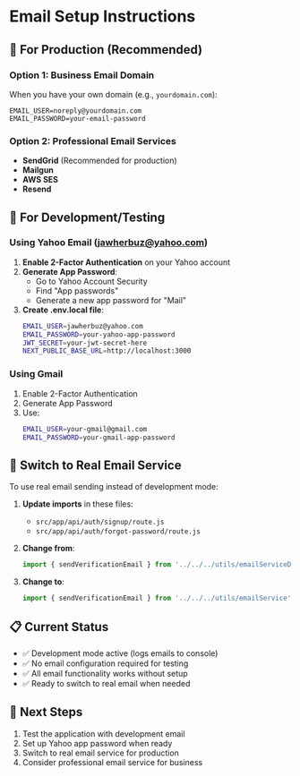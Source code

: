 # Email Setup Instructions

## 🚀 **For Production (Recommended)**

### **Option 1: Business Email Domain**
When you have your own domain (e.g., `yourdomain.com`):
```
EMAIL_USER=noreply@yourdomain.com
EMAIL_PASSWORD=your-email-password
```

### **Option 2: Professional Email Services**
- **SendGrid** (Recommended for production)
- **Mailgun**
- **AWS SES**
- **Resend**

## 📧 **For Development/Testing**

### **Using Yahoo Email (jawherbuz@yahoo.com)**

1. **Enable 2-Factor Authentication** on your Yahoo account
2. **Generate App Password**:
   - Go to Yahoo Account Security
   - Find "App passwords"
   - Generate a new app password for "Mail"
3. **Create .env.local file**:
   ```bash
   EMAIL_USER=jawherbuz@yahoo.com
   EMAIL_PASSWORD=your-yahoo-app-password
   JWT_SECRET=your-jwt-secret-here
   NEXT_PUBLIC_BASE_URL=http://localhost:3000
   ```

### **Using Gmail**
1. Enable 2-Factor Authentication
2. Generate App Password
3. Use:
   ```bash
   EMAIL_USER=your-gmail@gmail.com
   EMAIL_PASSWORD=your-gmail-app-password
   ```

## 🔄 **Switch to Real Email Service**

To use real email sending instead of development mode:

1. **Update imports** in these files:
   - `src/app/api/auth/signup/route.js`
   - `src/app/api/auth/forgot-password/route.js`

2. **Change from**:
   ```javascript
   import { sendVerificationEmail } from '../../../utils/emailServiceDev';
   ```

3. **Change to**:
   ```javascript
   import { sendVerificationEmail } from '../../../utils/emailService';
   ```

## 📋 **Current Status**
- ✅ Development mode active (logs emails to console)
- ✅ No email configuration required for testing
- ✅ All email functionality works without setup
- ✅ Ready to switch to real email when needed

## 🎯 **Next Steps**
1. Test the application with development email
2. Set up Yahoo app password when ready
3. Switch to real email service for production
4. Consider professional email service for business 